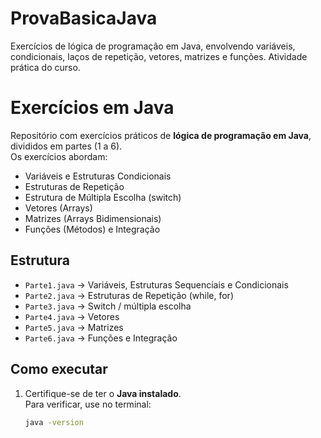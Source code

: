 # ProvaBasicaJava
Exercícios de lógica de programação em Java, envolvendo variáveis, condicionais, laços de repetição, vetores, matrizes e funções. Atividade prática do curso.

# Exercícios em Java

Repositório com exercícios práticos de **lógica de programação em Java**, divididos em partes (1 a 6).  
Os exercícios abordam:

- Variáveis e Estruturas Condicionais  
- Estruturas de Repetição  
- Estrutura de Múltipla Escolha (switch)  
- Vetores (Arrays)  
- Matrizes (Arrays Bidimensionais)  
- Funções (Métodos) e Integração  

## Estrutura

- `Parte1.java` → Variáveis, Estruturas Sequenciais e Condicionais  
- `Parte2.java` → Estruturas de Repetição (while, for)  
- `Parte3.java` → Switch / múltipla escolha  
- `Parte4.java` → Vetores  
- `Parte5.java` → Matrizes  
- `Parte6.java` → Funções e Integração  

## Como executar

1. Certifique-se de ter o **Java instalado**.  
   Para verificar, use no terminal:  
   ```bash
   java -version
